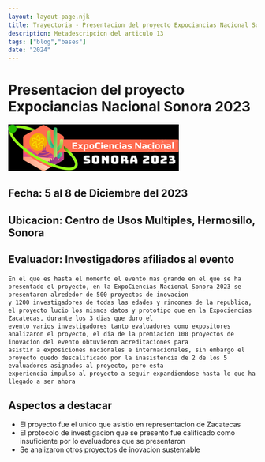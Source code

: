 ```yaml
---
layout: layout-page.njk
title: Trayectoria - Presentacion del proyecto Expociancias Nacional Sonora 2023
description: Metadescripcion del articulo 13
tags: ["blog","bases"]
date: "2024"
---
```

# Presentacion del proyecto Expociancias Nacional Sonora 2023
![Sonora](img/sonora.png)
## Fecha: 5 al 8 de Diciembre del 2023 
## Ubicacion: Centro de Usos Multiples, Hermosillo, Sonora 
## Evaluador:  Investigadores afiliados al evento 
    En el que es hasta el momento el evento mas grande en el que se ha presentado el proyecto, en la ExpoCiencias Nacional Sonora 2023 se presentaron alrededor de 500 proyectos de inovacion
    y 1200 investigadores de todas las edades y rincones de la republica, el proyecto lucio los mismos datos y prototipo que en la Expociencias Zacatecas, durante los 3 dias que duro el 
    evento varios investigadores tanto evaluadores como expositores analizaron el proyecto, el dia de la premiacion 100 proyectos de inovacion del evento obtuvieron acreditaciones para 
    asistir a exposiciones nacionales e internacionales, sin embargo el proyecto quedo descalificado por la inasistencia de 2 de los 5 evaluadores asignados al proyecto, pero esta 
    experiencia impulso al proyecto a seguir expandiendose hasta lo que ha llegado a ser ahora 

## Aspectos a destacar 
- El proyecto fue el unico que asistio en representacion de Zacatecas
- El protocolo de investigacion que se presento fue calificado como insuficiente por lo evaluadores que se presentaron 
- Se analizaron otros proyectos de inovacion sustentable 

